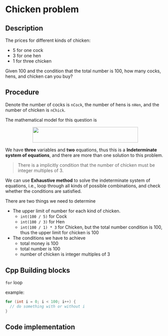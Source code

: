 # Chicken problem

## Description

The prices for different kinds of chicken:

- 5 for one cock
- 3 for one hen
- 1 for three chicken

Given 100 and the condition that the total number is 100, how many cocks, hens, and chicken can you buy?

## Procedure

Denote the number of cocks is `nCock`, the number of hens is `nHen`, and the number of chicken is `nChick`.

The mathematical model for this question is

<p align="center"><img src="/01-chicken/tex/e33176b07825ea2ba38652315bddae94.svg?invert_in_darkmode&sanitize=true" align=middle width=331.122264pt height=49.315569599999996pt/></p>

We have **three** variables and **two** equations, thus this is a **Indeterminate system of equations**, and there are more than one solution to this problem.

> There is a implicitly condition that the number of chicken must be integer multiples of 3.

We can use **Exhaustive method** to solve the indeterminate system of equations, i.e., loop through all kinds of possible combinations, and check whether the conditions are satisfied.

There are two things we need to determine

- The upper limit of number for each kind of chicken.
  - `int(100 / 5)` for Cock
  - `int(100 / 3)` for Hen
  - `int(100 / 1) * 3` for Chicken, but the total number condition is 100, thus the upper limit for chicken is 100
- The conditions we have to achieve
  - total money is 100
  - total number is 100
  - number of chicken is integer multiples of 3

## Cpp Building blocks

`for` loop

example:

```c++
for (int i = 0; i < 100; i++) {
  // do something with or without i
}
```

## Code implementation
